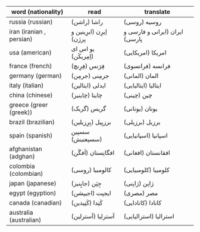 | word (nationality) | read | translate |
| ------------------ | ---- | --------- |
| russia (russian) | راشا (راشن) | روسیه (روسی) |
| iran (iranian , persian) | اِیرِن (ایرِینین و پرژن) | ایران (ایرانی و فارسی و پارسی) |
| usa (american) | یو اس ای (اِمِریکَن) | امریکا (امریکایی) |
| france (french) | فِرَنس (فِرِنچ) | فرانسه (فرانسوی) |
| germany (german) | جرمِنی (جرمِن) | المان (المانی) |
| italy (italian) | ایدلی (ایتالین) | ایتالیا (ایتالیایی) |
| china (chinese) | چاینا (چاینیز) | چین (چینی) |
| greece (greer (greek)) | گریس (گریک) | یونان (یونانی) |
| brazil (brazilian) | برزیِیل (بِرِزیلین) | برزیل (برزیلی) |
| spain (spanish) | سسپین (سسپعنیش) | اسپانیا (اسپانیایی) |
| afghanistan (adghan) | افگانِستان (اَفگَن) | افقانستان (افغانی) |
| colombia (colombian) | کالومبیا (روسی) | کلومبیا (کلومبیایی) |
| japan (japanese) | جِپَن (جاپِنیز) | ژاپن (ژاپنی) |
| egypt (egyption) | ایجپت (اجیپشن) | مصر (مصری) |
| canada (canadian) | کَنِدا (کَنِیدین) | کانادا (کانادایی) |
| australia (australian) | آسترلیا (آسترلین) | استرالیا (استرالیایی) |